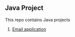 ## Java Project

This repo contains Java projects
1. [Email application](https://github.com/Krismars19/Java-Projects/tree/main/1.Email%20application)
